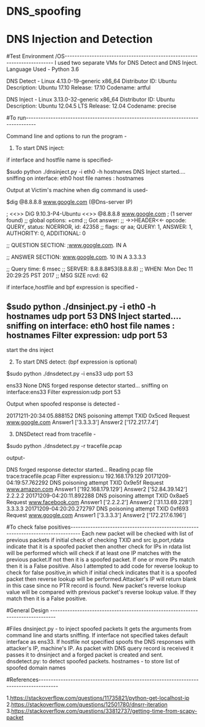 # DNS_spoofing
# DNS Injection and Detection

#Test Environment /OS-------------------------------------------------------------------------
I used two separate VMs for DNS Detect and DNS Inject.
Language Used - Python 3.6

DNS Detect -
Linux 4.13.0-19-generic x86_64
Distributor ID:	Ubuntu
Description:	Ubuntu 17.10
Release:	17.10
Codename:	artful

DNS Inject -
Linux 3.13.0-32-generic x86_64
Distributor ID:	Ubuntu
Description:	Ubuntu 12.04.5 LTS
Release:	12.04
Codename:	precise


#To run----------------------------------------------------------------------------------

Command line and options to run the program -

1. To start DNS inject:

if interface and hostfile name is specified-

$sudo python ./dnsinject.py -i eth0 -h hostnames
DNS Inject started....
sniffing on interface:  eth0
host file names : hostnames


Output at Victim's machine when dig command is used-

$dig @8.8.8.8 www.google.com   (@Dns-server IP)

; <<>> DiG 9.10.3-P4-Ubuntu <<>> @8.8.8.8 www.google.com
; (1 server found)
;; global options: +cmd
;; Got answer:
;; ->>HEADER<<- opcode: QUERY, status: NOERROR, id: 42358
;; flags: qr aa; QUERY: 1, ANSWER: 1, AUTHORITY: 0, ADDITIONAL: 0

;; QUESTION SECTION:
;www.google.com.			IN	A

;; ANSWER SECTION:
www.google.com.		10	IN	A	3.3.3.3

;; Query time: 6 msec
;; SERVER: 8.8.8.8#53(8.8.8.8)
;; WHEN: Mon Dec 11 20:29:25 PST 2017
;; MSG SIZE  rcvd: 62

if interface,hostfile and bpf expression is specified -

$sudo python ./dnsinject.py -i eth0 -h hostnames udp port 53
DNS Inject started....
sniffing on interface:  eth0
host file names : hostnames
Filter expression: udp port 53
-----------------------------------------------------------------------
start the dns inject 

2. To start DNS detect:   (bpf expression is optional)

$sudo python ./dnsdetect.py -i ens33 udp port 53

ens33
None
DNS forged response detector started...
sniffing on interface:ens33
Filter expression:udp port 53

Output when spoofed response is detected -

20171211-20:34:05.888152 DNS poisoning attempt
TXID 0x5ced Request www.google.com
Answer1 ['3.3.3.3']
Answer2 ['172.217.7.4']

3. DNSDetect read from tracefile -

$sudo python ./dnsdetect.py -r tracefile.pcap

output-

DNS forged response detector started...
Reading pcap file trace:tracefile.pcap
Filter expression:u
192.168.179.129
20171209-04:19:57.762292 DNS poisoning attempt
TXID 0x9e5f Request www.amazon.com
Answer1 ['192.168.179.129']
Answer2 ['52.84.39.142']
2.2.2.2
20171209-04:20:11.892288 DNS poisoning attempt
TXID 0x8ae5 Request www.facebook.com
Answer1 ['2.2.2.2']
Answer2 ['31.13.69.228']
3.3.3.3
20171209-04:20:20.272797 DNS poisoning attempt
TXID 0xf693 Request www.google.com
Answer1 ['3.3.3.3']
Answer2 ['172.217.6.196']


#To check false positives----------------------------------------------------------------------------------
Each new packet will be checked with list of previous packets if initial check of checking TXID and src ip,port,rdata
indicate that it is a spoofed packet then another check for IPs in rdata list will be performed which will check if
at least one IP matches with the previous packet.If not then it is a spoofed packet.
If one or more IPs match then it is a False positive.
Also I attempted to add code for reverse lookup to check for false positive,in which if initial check indicates that it
is a spoofed packet then reverse lookup will be performed.Attacker's IP will return blank in this case since no PTR
record is found. New packet's reverse lookup value will be compared with previous packet's reverse lookup value.
If they match then it is a False positive.

#General Design --------------------------------------------------------------------------------

#Files
dnsinject.py - to inject spoofed packets
                It gets the arguments from command line and starts sniffing.
                If interface not specified takes default interface as ens33.
                If hostfile not specified spoofs the DNS responses with attacker's IP, machine's IP.
                As packet with DNS query record is received it passes it to dnsinject and a forged packet is created
                and sent.
dnsdetect.py: to detect spoofed packets.
hostnames - to store list of spoofed domain names

#References--------------------------------------------------------------------------------------

1.https://stackoverflow.com/questions/11735821/python-get-localhost-ip
2.https://stackoverflow.com/questions/12501780/dnsrr-iteration
3.https://stackoverflow.com/questions/33812737/getting-time-from-scapy-packet

